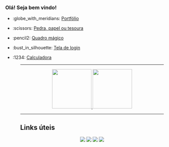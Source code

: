


### Olá! Seja bem vindo!

<ul>
<li>
<p> :globe_with_meridians: <a href="https://jacquesgomes.com.br/dev/"> Portfólio</a></p>
</li>
<li>
<p> :scissors: <a href="https://jacquesgomes.com.br/jsgames/" >Pedra, papel ou tesoura</a>
</p>
</li>
<li>
<p>:pencil2: <a href="https://jacquesgomes.com.br/sketch">Quadro mágico</a></p>
</li>
<li>
<p> :bust_in_silhouette: <a href="https://jacquesgomes.com.br/signup-robot"> Tela de login </a></p>
</li>
<li>
<p> :1234: <a href="https://jacquesgomes.com.br/calc">Calculadora </a></p>
</li>
<ul>

---
  
<p align="center">
<a href="https://github.com/JacquesGomes">
  <img height="125px" src="https://github-readme-stats-eight-theta.vercel.app/api?username=JacquesGomes&show_icons=true&theme=algolia&include_all_commits=true&count_private=true"/>
  <img height="125px" src="https://github-readme-stats-eight-theta.vercel.app/api/top-langs/?username=JacquesGomes&layout=compact&langs_count=8&theme=algolia"/>
</a>
</p>

---

## Links úteis
<div align="center">

<a href="https://www.linkedin.com/in/jacques-gomes-627739240/"><img src="https://img.shields.io/badge/LinkedIn-0077B5?style=for-the-badge&logo=linkedin&logoColor=white"></a>
<a href="https://www.instagram.com/jacquesgomesadv/"><img src="https://img.shields.io/badge/Instagram-E4405F?style=for-the-badge&logo=instagram&logoColor=white"></a>
<a href="mailto:jacquesgomesadv@hotmail.com"><img src="https://img.shields.io/badge/Microsoft_Outlook-0078D4?style=for-the-badge&logo=microsoft-outlook&logoColor=white"></a>
<a href="https://wa.me/5584994514529"><img src="https://img.shields.io/badge/WhatsApp-25D366?style=for-the-badge&logo=whatsapp&logoColor=white"></a>

</div>
